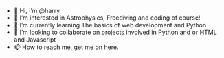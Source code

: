 - 👋 Hi, I’m @harry
- 👀 I’m interested in Astrophysics, Freediving and coding of course!
- 🌱 I’m currently learning The basics of web development and Python
- 💞️ I’m looking to collaborate on projects involved in Python and or HTML and Javascript
- 📫 How to reach me, get me on here. 

<!---
harryomccahill/harryomccahill is a ✨ special ✨ repository because its `README.md` (this file) appears on your GitHub profile.
You can click the Preview link to take a look at your changes.
--->
